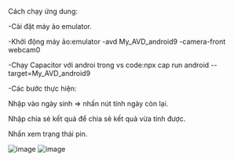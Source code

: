 Cách chạy ứng dung:

-Cài đặt máy ảo emulator.

-Khởi động máy ảo:emulator -avd My_AVD_android9 -camera-front webcam0

-Chạy Capacitor với androi trong vs code:npx cap run android --target=My_AVD_android9

-Các bước thực hiện:

Nhập vào ngày sinh => nhấn nút tính ngày còn lại.

Nhập chia sẻ kết quả để chia sẽ kết quả vừa tính được.

Nhấn xem trạng thái pin.


![image](https://github.com/user-attachments/assets/898d483a-f9a7-48b0-be98-6b5ccd8000b2)
![image](https://github.com/user-attachments/assets/218aadf7-6dc3-4654-bd99-e7c97ec0776e)
